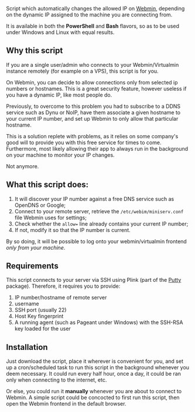 Script which automatically changes the allowed IP on [Webmin](https://github.com/webmin/webmin), depending on the dynamic IP assigned to the machine you are connecting from.

It is available in both the **PowerShell** and **Bash** flavors, so as to be used under Windows and Linux with equal results.

## Why this script
If you are a single user/admin who connects to your Webmin/Virtualmin instance remotely (for example on a VPS), this script is for you.

On Webmin, you can decide to allow connections only from selected ip numbers or hostnames. 
This is a great security feature, however useless if you have a dynamic IP, like most people do.

Previously, to overcome to this problem you had to subscribe to a DDNS service such as Dynu or NoIP, have them associate a given hostname to your current IP number, and set up Webmin to only allow that particular hostname.

This is a solution replete with problems, as it relies on some company's good will to provide you with this free service for times to come. 
Furthermore, most likely allowing their app to always run in the background on your machine to monitor your IP changes.

Not anymore.

## What this script does:
1) It will discover your IP number against a free DNS service such as OpenDNS or Google;
2) Connect to your remote server, retrieve the `/etc/webim/miniserv.conf` file Webmin uses for settings;
3) Check whether the `allow=` line already contains your current IP number;
4) If not, modify it so that the IP number is current.

By so doing, it will be possible to log onto your webmin/virtualmin frontend *only from your machine*.

## Requirements
This script connects to your server via SSH using Plink (part of the [Putty](https://www.chiark.greenend.org.uk/~sgtatham/putty/) package).
Therefore, it requires you to provide:
1) IP number/hostname of remote server
2) username
3) SSH port (usually 22)
4) Host Key fingerprint
5) A running agent (such as Pageant under Windows) with the SSH-RSA key loaded for the user

## Installation
Just download the script, place it wherever is convenient for you, and set up a cron/scheduled task to run this script in the background whenever you deem necessary.
It could run every half hour, once a day, it could be ran only when connecting to the internet, etc.

Or else, you could run it **manually** whenever you are about to connect to Webmin. 
A simple script could be concocted  to first run this script, then open the Webmin frontend in the default browser.
